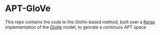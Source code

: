 # APT-GloVe
This repo contains the code to the GloVe-based method, built over 
a [Keras](https://github.com/erwtokritos/keras-glove) implementation of the [GloVe](https://nlp.stanford.edu/pubs/glove.pdf) 
model, to genrate a continuos APT space

